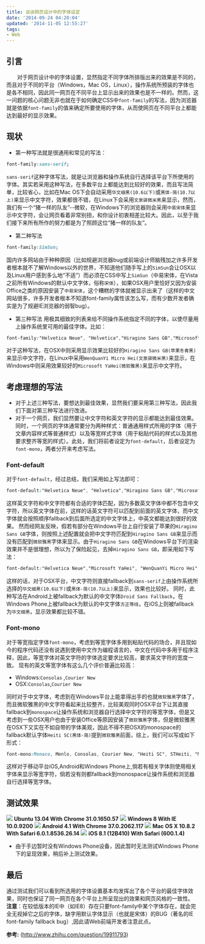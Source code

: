 ```yaml
---
title: 谈谈网页设计中的字体设定
date: '2014-09-24 04:20:04'
updated: '2014-11-05 12:55:27'
tags: 
- Web
---
```

## 引言
　　对于网页设计中的字体设置，显然指定不同字体所排版出来的效果是不同的，而且对于不同的平台（Windows，Mac OS，Linux），操作系统所预装的字体也是各不相同，因此同一网页在不同平台上显示出来的效果也是不一样的。然而，这一问题的核心问题无非也就在于如何确定CSS中`font-family`的写法，因为浏览器就是依据`font-family`的值来确定所要使用的字体，从而使网页在不同平台上都能达到最好的显示效果。
## 现状
* 第一种写法就是很通用和常见的写法：
```css
font-family:sans-serif;
```
`sans-serif`这种字体写法，就是让浏览器和操作系统自行选择该平台下所使用的字体。其实若采用这种写法，在多数平台上都能达到比较好的效果，而且写法简单，比较省心，比如在Mac OS下会自动采用`华文细黑(10.6以下)`或`黑体-简(10.7以上)`来显示中文字符，效果都很不错，在Linux下会采用`文泉驿微米黑`来显示，然而，我们有一个“猪一样的队友”--微软，在Windows下的浏览器则会采用`中易宋体`来显示中文字符，会让网页看着非常别扭，和你设计初衷相差比较大。因此，以至于我们接下来所有所作的努力都是为了照顾这位“猪一样的队友”。
* 第二种写法
```css
font-family:SimSun;
```
国内许多网站由于种种原因（比如规避浏览器bug或前端设计师脑残加之许多开发者根本就不了解Windows以外的世界，不知道他们随手写上的`SimSun`会让OSX以及Linux用户感到多么地“不适”）而必须在CSS中写上`SimSun`（中易宋体，在Vista之前所有Windows的默认中文字体，俗称`宋体`），如果OSX用户里恰好又因为安装Office之类的原因安装了`中易宋体`，这个糟糕的字体就被显示出来了（这样的中文网站很多，许多开发者根本不知道font-family属性该怎么写，而有少数开发者确实是为了规避IE浏览器的弱智bug）。
* 第三种写法
用极其细致的列表来给不同操作系统指定不同的字体，以使尽量用上操作系统里可用的最佳字体。比如：
```css
font-family:"Helvetica Neue", "Helvetica","Hiragino Sans GB","Microsoft YaHei", "WenQuanYi Micro Hei",Arial, sans-serif;
```
对于这种写法，在OSX中则采用显示效果比较好的`Hiragino Sans GB(苹果冬青黑)`来显示中文字符，在Linux中采用`WenQuanYi Micro Hei(文泉驿微米黑)`来显示，在Windows中则采用效果较好的`Microsoft YaHei(微软雅黑)`来显示中文字符。
## 考虑理想的写法
* 对于上述三种写法，要想达到最佳效果，显然我们要采用第三种写法，因此我们下面对第三种写法进行改进。
* 对于一个网页，我们显然要让中文字符和英文字符的显示都能达到最佳效果。同时，一个网页的字体通常要分为两种样式：普通通用样式所用的字体（用于文章内容样式等普通样式）以及等宽样式字体（用于粘贴代码的样式以及其他要求整齐等宽的样式）。此处，我们将前者设定为`font-default`，后者设定为`font-mono`，两者分开来考虑写法。

### Font-default
对于`font-default`，经过总结，我们采用如上写法即可：
```css
font-default:"Helvetica Neue", "Helvetica","Hiragino Sans GB","Microsoft YaHei", "WenQuanYi Micro Hei",Arial, sans-serif;
```
这样英文字符和中文字符都有合适的字体匹配，因为多数英文字体中都不包含中文字符，所以英文字体在前，这样的话英文字符可以匹配到前面的英文字体，而中文字体就会按照顺序fallback到后面所选定的中文字体上，中英文都能达到很好的效果。
然而经网友反映，假若有部分在Windows平台上自行安装了苹果的`Hiragino Sans GB`字体，则按照上述配置就会把中文字符匹配到`Hiragino Sans GB`来显示而没有匹配到`微软雅黑`字体来显示。由于`Hiragino Sans GB`在Windows平台下的渲染效果并不是很理想，所以为了保险起见，去掉`Hiragino Sans GB`，即采用如下写法：

```css
font-default:"Helvetica Neue","Microsoft YaHei", "WenQuanYi Micro Hei",Arial, sans-serif;
```

这样的话，对于OSX平台，中文字符则直接fallback到`sans-serif`上由操作系统所选择的`华文细黑(10.6以下)`或`黑体-简(10.7以上)`来显示，效果也比较好。
同时，此种写法在Android上被fallback为默认的中文字体`Droid Sans Fallback`，在Windows Phone上被fallback为默认的中文字体`方正等线`，在iOS上则被fallback为`华文细黑`，显示效果都比较不错。
### Font-mono
对于等宽指定字体`font-mono`，考虑到等宽字体多用到粘贴代码的场合，并且现如今的程序代码还没有说遇到使用中文作为编程语言的，中文在代码中多用于程序注释，因此，等宽字体对英文字符的字体选定要求比较高，要求英文字符的宽度一致。
现有的英文等宽字体有这么几个评价普遍比较高：
* Windows:`Consolas` ,`Courier New`
* OSX:`Consolas`,`Courier New`

同时对于中文字体，考虑到在Windows平台上能拿得出手的也就`微软雅黑`字体了，而且微软雅黑的中文字符看起来比较整齐，比较美观同时OSX平台下让其直接fallback到`monospace`让操作系统和浏览器自行选择中文字符的等宽字体，但是又考虑到一些OSX用户也由于安装Office等原因安装了`微软雅黑`字体，但是微软雅黑在OSX下又实在不如自带的字体美观，因此不得不把OSX的monospace的fallback默认字体`Heiti SC(黑体-简)`提到`微软雅黑`前面，综上，我们可以写成如下形式：
```css
font-mono:Monaco, Menlo, Consolas, Courier New, "Heiti SC", STHeiti, "Microsoft Yahei", monospace;
```
这样对于移动平台iOS,Android和Windows Phone上,倘若有相关字体则使用相关字体来显示等宽字符，倘若没有则都fallback到monospace让操作系统和浏览器自行选择等宽字体。
## 测试效果
![](谈谈网页设计中的字体设定/linux.png)
**Ubuntu 13.04 With Chrome 31.0.1650.57**
![](谈谈网页设计中的字体设定/windows.png)
**Windows 8 With IE 10.0.9200**
![](谈谈网页设计中的字体设定/android.jpg)
**Android 4.1 With Chrome 37.0.2062.117**
![](谈谈网页设计中的字体设定/macos.png)
**Mac OS X 10.8.2 With Safari 6.0.1.8536.26.14**
![](谈谈网页设计中的字体设定/ios.jpg)
**iOS 8.1 (12B410) With Safari (600.1.4)**

* 由于手边暂时没有Windows Phone设备，因此暂时无法测试Windows Phone下的呈现效果，稍后补上测试效果。

## 最后
通过测试我们可以看到所选用的字体设置基本均发挥出了各个平台的最佳字体效果，同时也保证了同一网页在各个平台上所呈现出的效果和网页风格的一致性。
**注意**：在较低版本的IE中（如IE8）存在只要font-family中某个字体存在，就会完全无视掉它之后的字体，缺字用默认字体显示（也就是宋体）的BUG（著名的IE font-family fallback bug）,因此请Web前端开发者注意此点。


**参考:**
(http://www.zhihu.com/question/19911793)
